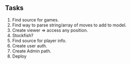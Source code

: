 ## Tasks

1. Find source for games.
2. Find way to parse string/array of moves to add to model.
3. Create viewer => access any position.
4. Stockfish?
5. Find source for player info.
6. Create user auth.
7. Create Admin path.
8. Deploy
